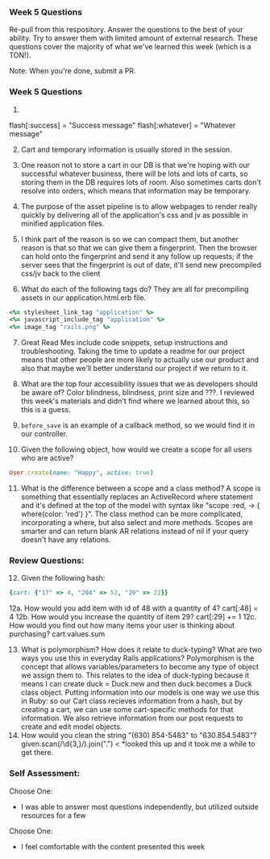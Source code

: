 ### Week 5 Questions

Re-pull from this respository. Answer the questions to the best of your ability. Try to answer them with limited amount of external research. These questions cover the majority of what we've learned this week (which is a TON!). 

Note: When you're done, submit a PR. 

### Week 5 Questions
1. 
flash[:success] = "Success message"
flash[:whatever] = "Whatever message"

2. Cart and temporary information is usually stored in the session. 


3. One reason not to store a cart in our DB is that we're hoping with our successful whatever business, there will be lots and lots of carts, so storing them in the DB requires lots of room. Also sometimes carts don't resolve into orders, which means that information may be temporary. 

4. The purpose of the asset pipeline is to allow webpages to render really quickly by delivering all  of the application's css and jv as possible in minified application files.

5. I think part of the reason is so we can compact them, but another reason is that so that we can give them a fingerprint. Then the browser can hold onto the fingerprint and send it any follow up requests; if the server sees that the fingerprint is out of date, it'll send new precompiled css/jv back to the client

6. What do each of the following tags do? They are all for precompiling assets in our application.html.erb file. 
 
```ruby 
<%= stylesheet_link_tag "application" %> 
<%= javascript_include_tag "application" %>
<%= image_tag "rails.png" %>
```

7. Great Read Mes include code snippets, setup instructions and troubleshooting. Taking the time to update a readme for our project means that other people are more likely to actually use our product and also that maybe we'll better understand our project if we return to it. 

8. What are the top four accessibility issues that we as developers should be aware of? Color blindness, blindness, print size and ???. I reviewed this week's materials and didn't find where we learned about this, so this is a guess. 

9. `before_save` is an example of a callback method, so we would find it in our controller. 

10. Given the following object, how would we create a scope for all users who are active?

```ruby 
User.create(name: "Happy", active: true)
```

11. What is the difference between a scope and a class method? A scope is something that essentially replaces an ActiveRecord where statement and it's defined at the top of the model with syntax like "scope :red, -> { where(color: 'red') }". The class method can be more complicated, incorporating a where, but also select and more methods. Scopes are smarter and can return blank AR relations instead of nil if your query doesn't have any relations. 


### Review Questions:  
12. Given the following hash:  

```ruby
{cart: {"17" => 4, "204" => 52, "29" => 22}}
```

  12a. How would you add item with id of 48 with a quantity of 4?  cart[:48] = 4 
  12b. How would you increase the quantity of item 29?  cart[:29] += 1
  12c. How would you find out how many items your user is thinking about purchasing? cart.values.sum
  
13. What is polymorphism? How does it relate to duck-typing? What are two ways you use this in everyday Rails applications?  Polymorphism is the concept that allows variables/parameters to become any type of object we assign them to. This relates to the idea of duck-typing because it means I can create duck = Duck.new and then duck becomes a Duck class object. Putting information into our models is one way we use this in Ruby: so our Cart class recieves information from a hash, but by creating a cart, we can use some cart-specific methods for that information. We also retrieve information from our post requests to create and edit model objects. 
14. How would you clean the string "(630) 854-5483" to "630.854.5483"?  given.scan(/\d{3,}/).join(".") < *looked this up and it took me a while to get there.


### Self Assessment:
Choose One:
* I was able to answer most questions independently, but utilized outside resources for a few

Choose One:
* I feel comfortable with the content presented this week

